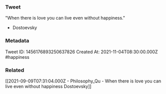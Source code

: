 ### Tweet
"When there is love you can live even without happiness."

- Dostoevsky

### Metadata
Tweet ID: 1456176893250637826
Created At: 2021-11-04T08:30:00.000Z
#happiness 

### Related
[[2021-09-09T07:31:04.000Z - Philosophy_Qu - When there is love you can live even without happiness Dostoevsky]]

